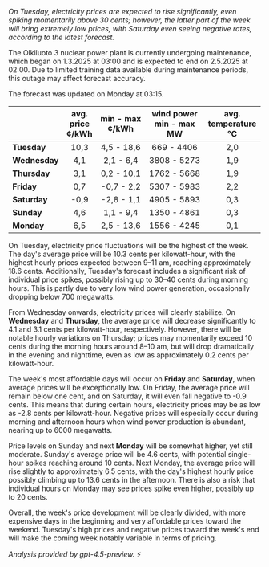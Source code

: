 *On Tuesday, electricity prices are expected to rise significantly, even spiking momentarily above 30 cents; however, the latter part of the week will bring extremely low prices, with Saturday even seeing negative rates, according to the latest forecast.*

The Olkiluoto 3 nuclear power plant is currently undergoing maintenance, which began on 1.3.2025 at 03:00 and is expected to end on 2.5.2025 at 02:00. Due to limited training data available during maintenance periods, this outage may affect forecast accuracy.

The forecast was updated on Monday at 03:15.

|              | avg.<br>price<br>¢/kWh | min - max<br>¢/kWh | wind power<br>min - max<br>MW | avg.<br>temperature<br>°C |
|:-------------|:----------------------:|:------------------:|:----------------------------:|:-------------------------:|
| **Tuesday**  |          10,3          |     4,5 - 18,6     |          669 - 4406          |            2,0            |
| **Wednesday**|           4,1          |     2,1 - 6,4      |         3808 - 5273          |            1,9            |
| **Thursday** |           3,1          |     0,2 - 10,1     |         1762 - 5668          |            1,9            |
| **Friday**   |           0,7          |    -0,7 - 2,2      |         5307 - 5983          |            2,2            |
| **Saturday** |          -0,9          |    -2,8 - 1,1      |         4905 - 5893          |            0,3            |
| **Sunday**   |           4,6          |     1,1 - 9,4      |         1350 - 4861          |            0,3            |
| **Monday**   |           6,5          |     2,5 - 13,6     |         1556 - 4245          |            0,1            |

On Tuesday, electricity price fluctuations will be the highest of the week. The day's average price will be 10.3 cents per kilowatt-hour, with the highest hourly prices expected between 9–11 am, reaching approximately 18.6 cents. Additionally, Tuesday's forecast includes a significant risk of individual price spikes, possibly rising up to 30–40 cents during morning hours. This is partly due to very low wind power generation, occasionally dropping below 700 megawatts.

From Wednesday onwards, electricity prices will clearly stabilize. On **Wednesday** and **Thursday**, the average price will decrease significantly to 4.1 and 3.1 cents per kilowatt-hour, respectively. However, there will be notable hourly variations on Thursday; prices may momentarily exceed 10 cents during the morning hours around 8–10 am, but will drop dramatically in the evening and nighttime, even as low as approximately 0.2 cents per kilowatt-hour.

The week's most affordable days will occur on **Friday** and **Saturday**, when average prices will be exceptionally low. On Friday, the average price will remain below one cent, and on Saturday, it will even fall negative to -0.9 cents. This means that during certain hours, electricity prices may be as low as -2.8 cents per kilowatt-hour. Negative prices will especially occur during morning and afternoon hours when wind power production is abundant, nearing up to 6000 megawatts.

Price levels on Sunday and next **Monday** will be somewhat higher, yet still moderate. Sunday's average price will be 4.6 cents, with potential single-hour spikes reaching around 10 cents. Next Monday, the average price will rise slightly to approximately 6.5 cents, with the day's highest hourly price possibly climbing up to 13.6 cents in the afternoon. There is also a risk that individual hours on Monday may see prices spike even higher, possibly up to 20 cents.

Overall, the week's price development will be clearly divided, with more expensive days in the beginning and very affordable prices toward the weekend. Tuesday's high prices and negative prices toward the week's end will make the coming week notably variable in terms of pricing.

*Analysis provided by gpt-4.5-preview.* ⚡
